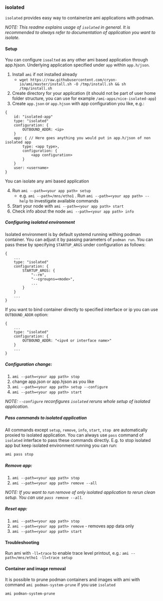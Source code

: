 ### isolated

`isolated` provides easy way to containerize ami applications with podman.

*NOTE: This readme explains usage of `isolated` in general. It is recommended to always refer to documentation of application you want to isolate.*

#### Setup
You can configure `isoalted` as any other ami based application through app.hjson. Underlying application specified under `app` within `app.h/json`.

1. Install `ami` if not installed already
    * `wget https://raw.githubusercontent.com/cryon-io/ami/master/install.sh -O /tmp/install.sh && sh /tmp/install.sh`
2. Create directory for your application (it should not be part of user home folder structure, you can use for example `/ami-apps/nice-isolated-app`)
3. Create `app.json` or `app.hjson` with app configuration you like, e.g.:
```hjson
{
    id: "isolated-app"
    type: "isolated"
    configuration: {
        OUTBOUND_ADDR: <ip>
    }
    app: { // Here goes anything you would put in app.h/json of non isolated app
        type: <app type>,
        configuration: {
            <app configuration>
        }
    }
    user: <username>
}
```
You can isolate any ami based application

4. Run `ami --path=<your app path> setup`
   * e.g. `ami --path=/mns/etho1`
. Run `ami --path=<your app path> --help` to investigate available commands
5. Start your node with `ami --path=<your app path> start`
6. Check info about the node `ami --path=<your app path> info`

##### Configuring isolated environment
Isolated environment is by default systemd running withing podman container. You can adjust it by passing parameters of `podman run`.
You can pass these by specifying `STARTUP_ARGS` under configuration as follows:
```hjson
{
    ...
    type: "isolated"
    configuration: {
        STARTUP_ARGS: {
            "--rm",
            "--cgroupns=<mode>",
            ...
        }
    }
    ...
}
```
If you want to bind container directly to specified interface or ip you can use `OUTBOUND_ADDR` option:
```hjson
{
    ...
    type: "isolated"
    configuration: {
        OUTBOUND_ADDR: "<ipv4 or interface name>"
    }
    ...
}
```

##### Configuration change: 
1. `ami --path=<your app path> stop`
2. change app.json or app.hjson as you like
3. `ami --path=<your app path> setup --configure`
4. `ami --path=<your app path> start`

*NOTE: `--configure`  reconfigures `isolated` reruns whole setup of isolated application.*

##### Pass commands to isolated application
All commands except `setup`, `remove`, `info`, `start`, `stop `are automatically proxied to isolated application. 
You can always use `pass` command of `isolated` interface to pass these commands directly. 
E.g. to stop isolated app but keep isolated environment running you can run:
```sh
ami pass stop
```

##### Remove app: 
1. `ami --path=<your app path> stop`
2. `ami --path=<your app path> remove --all`

*NOTE: If you want to run remove of only isolated application to rerun clean setup. You can use `pass remove --all`.*

##### Reset app:
1. `ami --path=<your app path> stop`
2. `ami --path=<your app path> remove` - removes app data only
3. `ami --path=<your app path> start`

#### Troubleshooting 

Run ami with `-ll=trace` to enable trace level printout, e.g.:
`ami --path=/mns/etho1 -ll=trace setup`

#### Container and image removal
It is possible to prune podman containers and images with ami with command `ami podman-system-prune` if you use `isolated`

```sh
ami podman-system-prune
```